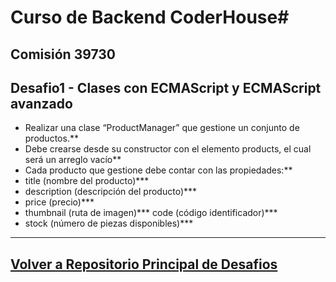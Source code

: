 # Curso de Backend CoderHouse# 

## Comisión 39730
## Desafio1 - Clases con ECMAScript y ECMAScript avanzado
- Realizar una clase “ProductManager” que gestione un conjunto de productos.**
- Debe crearse desde su constructor con el elemento products, el cual será un arreglo vacío**
- Cada producto que gestione debe contar con las propiedades:**
-   title (nombre del producto)***
-   description (descripción del producto)***
-   price (precio)***
-   thumbnail (ruta de imagen)***
    code (código identificador)***
-   stock (número de piezas disponibles)***
---------------
## [Volver a Repositorio Principal de Desafios](https://github.com/mferrizo/Backend-39730-Desafios)





 